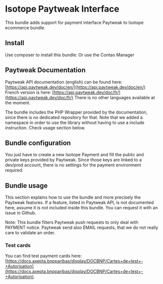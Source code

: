 # Isotope Paytweak Interface
This bundle adds support for payment interface Paytweak to Isotope ecommerce bundle.

## Install
Use composer to install this bundle: 
Or use the Contao Manager

## Paytweak Documentation
Paytweak API documentation (english) can be found here: [https://api.paytweak.dev/doc/en/](https://api.paytweak.dev/doc/en/)
French version is here: [https://api.paytweak.dev/doc/fr/](https://api.paytweak.dev/doc/fr/)
There is no other languages available at the moment.

The bundle includes the PHP Wrapper provided by the documentation, since there is no dedicated repository for that.
Note that we added a namespace in order to use the library without having to use a include instruction.
Check usage section below.

## Bundle configuration
You just have to create a new Isotope Payment and fill the public and private keys provided by Paytweak. Since those keys are linked to a dev/prod account, there is no settings for the payment environment required.

## Bundle usage
This section explains how to use the bundle and more precisely the Paytweak features. If a feature, listed in Paytweak API, is not documented here, assume it is not included inside this bundle. You can request it with an issue in Github.

Note: This bundle filters Paytweak push requests to only deal with PAYMENT notice. Paytweak send also EMAIL requests, that we do not really care to validate an order.

### Test cards
You can find test payment cards here: [https://docs.axepta.bnpparibas/display/DOCBNP/Cartes+de+test+-+Autorisation](https://docs.axepta.bnpparibas/display/DOCBNP/Cartes+de+test+-+Autorisation).